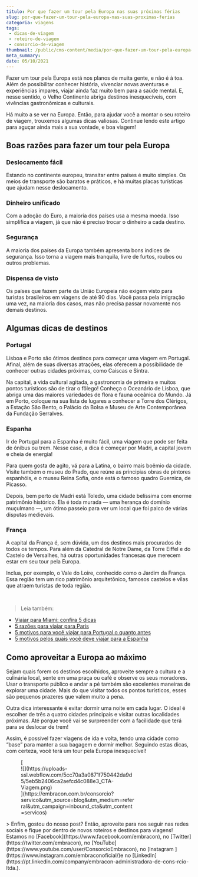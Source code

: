 ```yaml
---
titulo: Por que fazer um tour pela Europa nas suas próximas férias
slug: por-que-fazer-um-tour-pela-europa-nas-suas-proximas-ferias
categoria: viagens
tags:
 - dicas-de-viagem
 - roteiro-de-viagem
 - consorcio-de-viagem
thumbnail: /public/cms-content/media/por-que-fazer-um-tour-pela-europa-nas-suas-proximas-ferias.jpg
meta_summary: 
date: 05/10/2021
---
```

Fazer um tour pela Europa está nos planos de muita gente, e não é à toa. Além de possibilitar conhecer história, vivenciar novas aventuras e experiências ímpares, viajar ainda faz muito bem para a saúde mental. E, nesse sentido, o Velho Continente abriga destinos inesquecíveis, com vivências gastronômicas e culturais.

Há muito a se ver na Europa. Então, para ajudar você a montar o seu roteiro de viagem, trouxemos algumas dicas valiosas. Continue lendo este artigo para aguçar ainda mais a sua vontade, e boa viagem!

Boas razões para fazer um tour pela Europa
------------------------------------------

### Deslocamento fácil

Estando no continente europeu, transitar entre países é muito simples. Os meios de transporte são baratos e práticos, e há muitas placas turísticas que ajudam nesse deslocamento.

### Dinheiro unificado

Com a adoção do Euro, a maioria dos países usa a mesma moeda. Isso simplifica a viagem, já que não é preciso trocar o dinheiro a cada destino.

### Segurança

A maioria dos países da Europa também apresenta bons índices de segurança. Isso torna a viagem mais tranquila, livre de furtos, roubos ou outros problemas.

### Dispensa de visto

Os países que fazem parte da União Europeia não exigem visto para turistas brasileiros em viagens de até 90 dias. Você passa pela imigração uma vez, na maioria dos casos, mas não precisa passar novamente nos demais destinos.

Algumas dicas de destinos
-------------------------

### Portugal

Lisboa e Porto são ótimos destinos para começar uma viagem em Portugal. Afinal, além de suas diversas atrações, elas oferecem a possibilidade de conhecer outras cidades próximas, como Caiscas e Sintra.

Na capital, a vida cultural agitada, a gastronomia de primeira e muitos pontos turísticos são de tirar o fôlego! Conheça o Oceanário de Lisboa, que abriga uma das maiores variedades de flora e fauna oceânica do Mundo. Já em Porto, coloque na sua lista de lugares a conhecer a Torre dos Clérigos, a Estação São Bento, o Palácio da Bolsa e Museu de Arte Contemporânea da Fundação Serralves.

### Espanha

Ir de Portugal para a Espanha é muito fácil, uma viagem que pode ser feita de ônibus ou trem. Nesse caso, a dica é começar por Madri, a capital jovem e cheia de energia!

Para quem gosta de agito, vá para a Latina, o bairro mais boêmio da cidade. Visite também o museu do Prado, que reúne as principias obras de pintores espanhóis, e o museu Reina Sofia, onde está o famoso quadro Guernica, de Picasso.

Depois, bem perto de Madri está Toledo, uma cidade belíssima com enorme patrimônio histórico. Ela é toda murada — uma herança do domínio muçulmano —, um ótimo passeio para ver um local que foi palco de várias disputas medievais.

### França

A capital da França é, sem dúvida, um dos destinos mais procurados de todos os tempos. Para além da Catedral de Notre Dame, da Torre Eiffel e do Castelo de Versalhes, há outras oportunidades francesas que merecem estar em seu tour pela Europa.

Inclua, por exemplo, o Vale do Loire, conhecido como o Jardim da França. Essa região tem um rico patrimônio arquitetônico, famosos castelos e vilas que atraem turistas de toda região.

‍

> Leia também:

- [Viajar para Miami: confira 5 dicas](https://www.embracon.com.br/blog/viajar-para-miami-confira-5-dicas)
- [5 razões para viajar para Paris](https://www.embracon.com.br/blog/5-razoes-para-viajar-para-paris)
- [5 motivos para você viajar para Portugal o quanto antes](https://www.embracon.com.br/blog/5-motivos-para-voce-viajar-para-portugal-o-quanto-antes)
- [5 motivos pelos quais você deve viajar para a Espanha](https://www.embracon.com.br/blog/5-motivos-pelos-quais-voce-deve-viajar-para-a-espanha)

Como aproveitar a Europa ao máximo
----------------------------------

Sejam quais forem os destinos escolhidos, aproveite sempre a cultura e a culinária local, sente em uma praça ou café e observe os seus moradores. Usar o transporte público e andar a pé também são excelentes maneiras de explorar uma cidade. Mais do que visitar todos os pontos turísticos, esses são pequenos prazeres que valem muito a pena.

Outra dica interessante é evitar dormir uma noite em cada lugar. O ideal é escolher de três a quatro cidades principais e visitar outras localidades próximas. Até porque você vai se surpreender com a facilidade que terá para se deslocar de trem!

Assim, é possível fazer viagens de ida e volta, tendo uma cidade como “base” para manter a sua bagagem e dormir melhor. Seguindo estas dicas, com certeza, você terá um tour pela Europa inesquecível!

<figure class="w-richtext-figure-type-image w-richtext-align-center" style="max-width:310px">[<div>![](https://uploads-ssl.webflow.com/5cc70a3a0871f750442da9d5/5eb5b2406ca2aefcd4c088e3_CTA-Viagem.png)</div>](https://embracon.com.br/consorcio?servico&utm_source=blog&utm_medium=referral&utm_campaign=inbound_cta&utm_content=servicos)</figure>> Enfim, gostou do nosso post? Então, aproveite para nos seguir nas redes sociais e fique por dentro de novos roteiros e destinos para viagens! Estamos no [Facebook](https://www.facebook.com/embracon), no [Twitter](https://twitter.com/embracon), no [YouTube](https://www.youtube.com/user/ConsorcioEmbracon), no [Instagram ](https://www.instagram.com/embraconoficial/)e no [LinkedIn](https://pt.linkedin.com/company/embracon-administradora-de-cons-rcio-ltda.).
